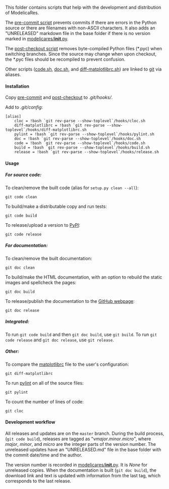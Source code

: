 This folder contains scripts that help with the development and distribution of
ModelicaRes.

The [pre-commit script](pre-commit) prevents commits if there are errors in the
Python source or there are filenames with non-ASCII characters.  It also adds
an "UNRELEASED" markdown file in the base folder if there is no version marked
in [modelicares/__init__.py](../modelicares/__init__.py).

The [post-checkout script](post-checkout) removes byte-compiled Python files
(*.pyc) when switching branches.  Since the source may change when upon
checkout, the *.pyc files should be recompiled to prevent confusion.

Other scripts ([code.sh](code.sh), [doc.sh](doc.sh), and
[diff-matplotlibrc.sh](diff-matplotlibrc.sh)) are linked to [git] via aliases.

#### Installation

Copy [pre-commit](pre-commit) and [post-checkout](post-checkout) to
*.git/hooks/*.

Add to *.git/config*:

    [alias]
        cloc = !bash `git rev-parse --show-toplevel`/hooks/cloc.sh
	    diff-matplotlibrc = !bash `git rev-parse --show-toplevel`/hooks/diff-matplotlibrc.sh
        pylint = !bash `git rev-parse --show-toplevel`/hooks/pylint.sh
	    doc = !bash `git rev-parse --show-toplevel`/hooks/doc.sh
	    code = !bash `git rev-parse --show-toplevel`/hooks/code.sh
	    build = !bash `git rev-parse --show-toplevel`/hooks/build.sh
	    release = !bash `git rev-parse --show-toplevel`/hooks/release.sh

#### Usage

##### For source code:

To clean/remove the built code (alias for `setup.py clean --all`):

    git code clean

To build/make a distributable copy and run tests:

    git code build

To release/upload a version to [PyPI]\:

    git code release

##### For documentation:

To clean/remove the built documentation:

    git doc clean

To build/make the HTML documentation, with an option to rebuild the static
images and spellcheck the pages:

    git doc build

To release/publish the documentation to the [GitHub webpage]\:

    git doc release

##### Integrated:

To run `git code build` and then `git doc build`, use `git build`.
To run `git code release` and `git doc release`, use `git release`.

##### Other:

To compare the [matplotlibrc](../matplotlibrc) file to the user's configuration:

    git diff-matplotlibrc

To run [pylint](http://www.pylint.org/) on all of the source files:

    git pylint

To count the number of lines of code:

    git cloc

#### Development workflow

All releases and updates are on the `master` branch.  During the build process,
(`git code build`), releases are tagged  as "v*major*.*minor*.*micro*", where
*major*, *minor*, and *micro* are the integer parts of the version number.  The
unreleased updates have an "UNRELEASED.md" file in the base folder with the
commit date/time and the author.

The version number is recorded in
[modelicares/__init__.py](../modelicares/__init__.py).  It is *None* for
unreleased copies.  When the documentation is built (`git doc build`), the
download link and text is updated with information from the last tag, which
corresponds to the last release.


[git]: http://git-scm.com/
[GitHub webpage]: kdavies4.github.io/ModelicaRes/
[PyPI]: https://pypi.python.org/pypi/ModelicaRes
